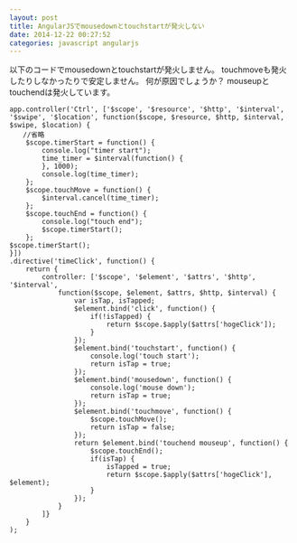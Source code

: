 ```yaml
---
layout: post
title: AngularJSでmousedownとtouchstartが発火しない
date: 2014-12-22 00:27:52
categories: javascript angularjs
---
```

<!-- {% raw %} -->
<p>以下のコードでmousedownとtouchstartが発火しません。
touchmoveも発火したりしなかったりで安定しません。
何が原因でしょうか？
mouseupとtouchendは発火しています。</p>

<pre><code>app.controller('Ctrl', ['$scope', '$resource', '$http', '$interval', '$swipe', '$location', function($scope, $resource, $http, $interval, $swipe, $location) {
　　//省略
    $scope.timerStart = function() {
        console.log("timer start");
        time_timer = $interval(function() {
        }, 1000);
        console.log(time_timer);
    };
    $scope.touchMove = function() {
        $interval.cancel(time_timer);
    };
    $scope.touchEnd = function() {
        console.log("touch end");
        $scope.timerStart();
    };
$scope.timerStart();
}])
.directive('timeClick', function() {
    return {
        controller: ['$scope', '$element', '$attrs', '$http', '$interval',
            function($scope, $element, $attrs, $http, $interval) {
                var isTap, isTapped;
                $element.bind('click', function() {
                    if(!isTapped) {
                        return $scope.$apply($attrs['hogeClick']);
                    }
                });
                $element.bind('touchstart', function() {
                    console.log('touch start');
                    return isTap = true;
                });
                $element.bind('mousedown', function() {
                    console.log('mouse down');
                    return isTap = true;
                });
                $element.bind('touchmove', function() {
                    $scope.touchMove();
                    return isTap = false;
                });
                return $element.bind('touchend mouseup', function() {
                    $scope.touchEnd();
                    if(isTap) {
                        isTapped = true;
                        return $scope.$apply($attrs['hogeClick'], $element);
                    }
                });
            }
        ]}
    }
);
</code></pre>
<!-- {% endraw %} -->
